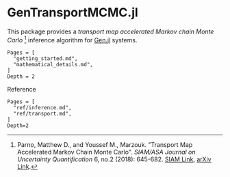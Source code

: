 # GenTransportMCMC.jl

This package provides a *transport map accelerated Markov chain Monte Carlo* [^1] inference algorithm for [Gen.jl](https://gen.dev) systems. 

[^1]: Parno, Matthew D., and Youssef M., Marzouk. "Transport Map Accelerated Markov Chain Monte Carlo". *SIAM/ASA Journal on Uncertainty Quantification* 6, no.2 (2018): 645-682. [SIAM Link](https://doi.org/10.1137/17M1134640), [arXiv Link](https://arxiv.org/abs/1412.5492).

```@contents
Pages = [
  "getting_started.md",
  "mathematical_details.md",
]
Depth = 2
```

Reference
```@contents
Pages = [
  "ref/inference.md",
  "ref/transport.md",
]
Depth=2
```
